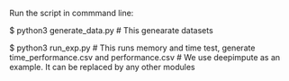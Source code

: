 Run the script in commmand line:

$ python3 generate_data.py # This genearate datasets

$ python3 run_exp.py # This runs memory and time test,  generate time_performance.csv and performance.csv
                     # We use deepimpute as an example. It can be replaced by any other modules
